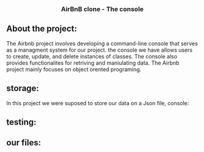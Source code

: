 <h3> <p align="center">
AirBnB clone - The console
</p></h3>


## About the project:
The Airbnb project involves developing a command-line console that serves as a managment system for our project.
the console we have allows users to create, update, and delete instances of classes. The console also provides functionalites for retriving and maniulating data. The Airbnb project mainly focuses on object orented programing.

## storage: 
In this project we were suposed to store 
our data on a Json file, 
console:

## testing:

## our files:
